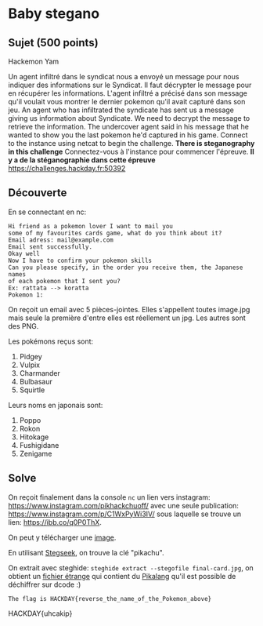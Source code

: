 # Baby stegano

## Sujet (500 points)

Hackemon
Yam

Un agent infiltré dans le syndicat nous a envoyé un message pour nous indiquer des informations sur le Syndicat. Il faut décrypter le message pour en récupérer les informations. L'agent infiltré a précisé dans son message qu'il voulait vous montrer le dernier pokemon qu'il avait capturé dans son jeu.
An agent who has infiltrated the syndicate has sent us a message giving us information about Syndicate. We need to decrypt the message to retrieve the information. The undercover agent said in his message that he wanted to show you the last pokemon he'd captured in his game. Connect to the instance using netcat to begin the challenge. **There is steganography in this challenge** Connectez-vous à l'instance pour commencer l'épreuve. **Il y a de la stéganographie dans cette épreuve** https://challenges.hackday.fr:50392

## Découverte

En se connectant en nc:

```
Hi friend as a pokemon lover I want to mail you
some of my favourites cards game, what do you think about it?
Email adress: mail@example.com
Email sent successfully.
Okay well
Now I have to confirm your pokemon skills
Can you please specify, in the order you receive them, the Japanese names
of each pokemon that I sent you?
Ex: rattata --> koratta
Pokemon 1:
```

On reçoit un email avec 5 pièces-jointes. Elles s'appellent toutes image.jpg mais seule la première d'entre elles est réellement un jpg. Les autres sont des PNG.

Les pokémons reçus sont:
1. Pidgey
2. Vulpix
3. Charmander
4. Bulbasaur
5. Squirtle

Leurs noms en japonais sont:
1. Poppo
2. Rokon
3. Hitokage
4. Fushigidane
5. Zenigame

## Solve

On reçoit finalement dans la console `nc` un lien vers instagram: https://www.instagram.com/pikhackchuoff/ avec une seule publication: https://www.instagram.com/p/C1WxPyWi3IV/ sous laquelle se trouve un lien: https://ibb.co/q0P0ThX.

On peut y télécharger une [image](final-card.jpg).

En utilisant [Stegseek](https://github.com/RickdeJager/stegseek), on trouve la clé "pikachu".

On extrait avec steghide: `steghide extract --stegofile final-card.jpg`, on obtient un [fichier étrange](./final-card.jpg.out) qui contient du [Pikalang](https://www.dcode.fr/pikalang-language) qu'il est possible de déchiffrer sur dcode :)

`The flag is HACKDAY{reverse_the_name_of_the_Pokemon_above}`

HACKDAY{uhcakip}
